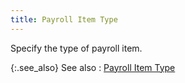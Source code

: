 ```yaml
---
title: Payroll Item Type
---
```



Specify the type of payroll item.


{:.see_also}
See also
: [Payroll  Item Type](JavaScript:RelatedTopics1.Click())<!--Metadata type="DesignerControl" startspan
<object CLASSID="clsid:ADB880A6-D8FF-11CF-9377-00AA003B7A11"
	ID=RelatedTopics1
	TYPE="application/x-oleobject">
</object>-->

<object classid="clsid:ADB880A6-D8FF-11CF-9377-00AA003B7A11" id="RelatedTopics1" type="application/x-oleobject"> 
 <param name="Command" value="Related Topics">
<param name="Window" value="second">
<param name="Item1" value="Payroll Item Type;{{site.prl_chm}}/misc/payroll_item_type_sup.html">
</object><!--Metadata type="DesignerControl" endspan-->
